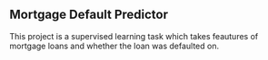 ## Mortgage Default Predictor

This project is a supervised learning task which takes feautures of mortgage loans and whether the loan was defaulted on. 
